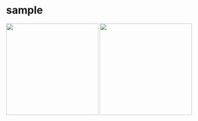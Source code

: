 # sample

<img src="https://github.com/mohamadali7/sample/blob/main/home.png" width="250">
<img src="https://github.com/mohamadali7/sample_arvand/blob/main/detail_post.png" width="250">
